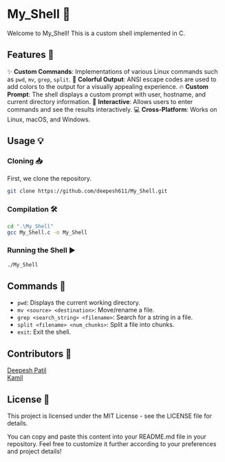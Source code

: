 # My_Shell 🐚

Welcome to My_Shell! This is a custom shell implemented in C.

## Features 🚀

✨ **Custom Commands**: Implementations of various Linux commands such as `pwd`, `mv`, `grep`, `split`.
🌈 **Colorful Output**: ANSI escape codes are used to add colors to the output for a visually appealing experience.
🔥 **Custom Prompt**: The shell displays a custom prompt with user, hostname, and current directory information.
🚀 **Interactive**: Allows users to enter commands and see the results interactively.
💻 **Cross-Platform**: Works on Linux, macOS, and Windows.

## Usage 💡

### Cloning 📥
First, we clone the repository.
```bash
git clone https://github.com/deepesh611/My_Shell.git
```

### Compilation 🛠️
```bash
cd ".\My_Shell"
gcc My_Shell.c -o My_Shell
```

### Running the Shell ▶️
```bash
./My_Shell
```

## Commands 📝
- `pwd`: Displays the current working directory.
- `mv <source> <destination>`: Move/rename a file.
- `grep <search_string> <filename>`: Search for a string in a file.
- `split <filename> <num_chunks>`: Split a file into chunks.
- `exit`: Exit the shell.

## Contributors 👥
[Deepesh Patil](https://github.com/deepesh611)<br>
[Kamil](https://github.com/Gorillq)

## License 📜
This project is licensed under the MIT License - see the LICENSE file for details.

You can copy and paste this content into your README.md file in your repository.
Feel free to customize it further according to your preferences and project details!
